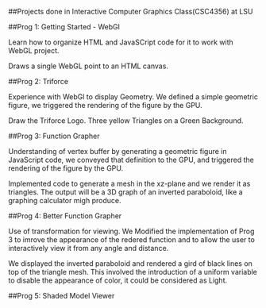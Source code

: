 ##Projects done in Interactive Computer Graphics Class(CSC4356) at LSU

##Prog 1: Getting Started - WebGl

Learn how to organize HTML and JavaSCript code for it to work with WebGL project.

Draws a single WebGL point to an HTML canvas.

##Prog 2: Triforce

Experience with WebGl to display Geometry. We defined a simple geometric figure, we triggered the rendering of the figure by the GPU.

Draw the Triforce Logo. Three yellow Triangles on a Green Background.

##Prog 3: Function Grapher

Understanding of vertex buffer by generating a geometric figure in JavaScript code, we conveyed that definition to the GPU, and triggered the rendering of the figure by the GPU.

Implemented code to generate a mesh in the xz-plane and we render it as triangles. The output will be a 3D graph of an inverted paraboloid, like a graphing calculator migh produce.

##Prog 4: Better Function Grapher

Use of transformation for viewing. We Modified the implementation of Prog 3 to imrove the appearance of the redered function and to allow the user to interactively view it from any angle and distance.

We displayed the inverted paraboloid and rendered a gird of black lines on top of the triangle mesh. This involved the introduction of a uniform variable to disable the appearance of color, it could be considered as Light.

##Prog 5: Shaded Model Viewer 
